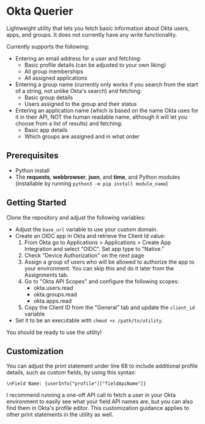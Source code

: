 # Okta Querier
Lightweight utility that lets you fetch basic information about Okta users, apps, and groups. It does not currently have any write functionality.

Currently supports the following: 

- Entering an email address for a user and fetching:
    - Basic profile details (can be adjusted to your own liking)
    - All group memberships
    - All assigned applications
- Entering a group name (currently only works if you search from the start of a string, not unlike Okta's search) and fetching:
    - Basic group details
    - Users assigned to the group and their status
- Entering an application name (which is based on the name Okta uses for it in their API, NOT the human readable name, although it will let you choose from a list of results) and fetching:
    - Basic app details
    - Which groups are assigned and in what order

## Prerequisites
- Python install
- The **requests**, **webbrowser**, **json**, and **time**, and Python modules (installable by running `python3 -m pip install module_name`)

## Getting Started
Clone the repository and adjust the following variables:

- Adjust the `base_url` variable to use your custom domain.
- Create an OIDC app in Okta and retrieve the Client Id value:
    1. From Okta go to Applications > Applications > Create App Integration and select "OIDC". Set app type to "Native."
    2. Check "Device Authorization" on the next page
    3. Assign a group of users who will be allowed to authorize the app to your environment. You can skip this and do it later from the Assignments tab.
    4. Go to "Okta API Scopes" and configure the following scopes:
        - okta.users.read
        - okta.groups.read
        - okta.apps.read
    5. Copy the Client ID from the "General" tab and update the `client_id` variable
- Set it to be an executable with `chmod +x /path/to/utility`.

You should be ready to use the utility!

## Customization

You can adjust the print statement under line 68 to include additional profile details, such as custom fields, by using this syntax:

`\nField Name: {userInfo["profile"]["fieldApiName"]}`

I recommend running a one-off API call to fetch a user in your Okta environment to easily see what your field API names are, but you can also find them in Okta's profile editor. This customization guidance applies to other print statements in the utility as well.
